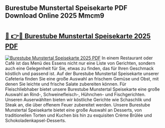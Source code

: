 ## Burestube Munstertal Speisekarte PDF Download Online 2025 Mmcm9

# <h2><a href="http://gcbng5.nevu.top/?p=Burestube+Munstertal+Speisekarte">🔗 👉🔴 Burestube Munstertal Speisekarte 2025 PDF</a></h2>

[![Burestube Munstertal Speisekarte 2025 PDF](https://i.imgur.com/dBaPXMq.png)](http://gcbng5.nevu.top/?p=Burestube+Munstertal+Speisekarte)
In einem Restaurant oder Café ist das Menü des Essens nicht nur eine Liste von Gerichten, sondern auch eine Gelegenheit für Sie, etwas zu finden, das für Ihren Geschmack köstlich und passend ist. Auf der Burestube Munstertal Speisekarte unserer Cafeteria finden Sie eine große Auswahl an frischem Gemüse und Obst, mit denen Sie leichte und frische Salate zubereiten können. Für Fleischliebhaber bietet unsere Burestube Munstertal Speisekarte eine große Auswahl an Rind-, Schweinefleisch-, Hühnchen- und Fischgerichten. Unseren Auserwählten bieten wir köstliche Gerichte wie Schaschlik und Steak an, die über offenem Feuer zubereitet werden. Unsere Burestube Munstertal Speisekarte bietet eine große Auswahl an Desserts, von traditionellen Torten und Kuchen bis hin zu exquisiten Crème Brûlée und Schokoladenkapsel-Desserts.
